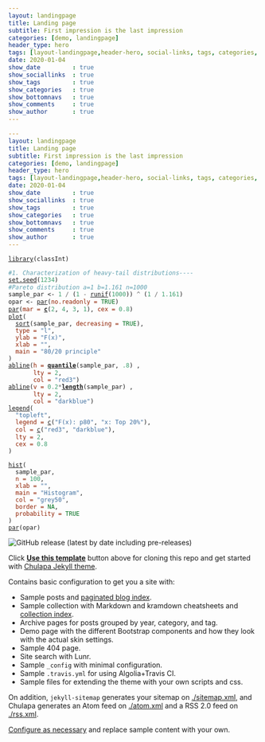 ```yaml
---
layout: landingpage
title: Landing page
subtitle: First impression is the last impression
categories: [demo, landingpage]
header_type: hero
tags: [layout-landingpage,header-hero, social-links, tags, categories, bottom-navs, date, comments, image, author]
date: 2020-01-04
show_date         : true
show_sociallinks  : true
show_tags         : true
show_categories   : true
show_bottomnavs   : true
show_comments     : true
show_author       : true
---
```


```yaml
---
layout: landingpage
title: Landing page
subtitle: First impression is the last impression
categories: [demo, landingpage]
header_type: hero
tags: [layout-landingpage,header-hero, social-links, tags, categories, bottom-navs, date, comments, image, author]
date: 2020-01-04
show_date         : true
show_sociallinks  : true
show_tags         : true
show_categories   : true
show_bottomnavs   : true
show_comments     : true
show_author       : true
---

```

<div class="sourceCode" id="cb1"><pre class="sourceCode r"><code class="sourceCode r"><a class="sourceLine" id="cb1-1" title="1"><span class="kw"><a href="https://rdrr.io/r/base/library.html">library</a></span>(classInt)</a>
<a class="sourceLine" id="cb1-2" title="2"></a>
<a class="sourceLine" id="cb1-3" title="3"><span class="co">#1. Characterization of heavy-tail distributions----</span></a>
<a class="sourceLine" id="cb1-4" title="4"><span class="kw"><a href="https://rdrr.io/r/base/Random.html">set.seed</a></span>(<span class="dv">1234</span>)</a>
<a class="sourceLine" id="cb1-5" title="5"><span class="co">#Pareto distribution a=1 b=1.161 n=1000</span></a>
<a class="sourceLine" id="cb1-6" title="6">sample_par &lt;-<span class="st"> </span><span class="dv">1</span> <span class="op">/</span><span class="st"> </span>(<span class="dv">1</span> <span class="op">-</span><span class="st"> </span><span class="kw"><a href="https://rdrr.io/r/stats/Uniform.html">runif</a></span>(<span class="dv">1000</span>)) <span class="op">^</span><span class="st"> </span>(<span class="dv">1</span> <span class="op">/</span><span class="st"> </span><span class="fl">1.161</span>)</a>
<a class="sourceLine" id="cb1-7" title="7">opar &lt;-<span class="st"> </span><span class="kw"><a href="https://rdrr.io/r/graphics/par.html">par</a></span>(<span class="dt">no.readonly =</span> <span class="ot">TRUE</span>)</a>
<a class="sourceLine" id="cb1-8" title="8"><span class="kw"><a href="https://rdrr.io/r/graphics/par.html">par</a></span>(<span class="dt">mar =</span> <span class="kw"><a href="https://rdrr.io/r/base/c.html">c</a></span>(<span class="dv">2</span>, <span class="dv">4</span>, <span class="dv">3</span>, <span class="dv">1</span>), <span class="dt">cex =</span> <span class="fl">0.8</span>)</a>
<a class="sourceLine" id="cb1-9" title="9"><span class="kw"><a href="https://rdrr.io/r/graphics/plot.html">plot</a></span>(</a>
<a class="sourceLine" id="cb1-10" title="10">  <span class="kw"><a href="https://rdrr.io/r/base/sort.html">sort</a></span>(sample_par, <span class="dt">decreasing =</span> <span class="ot">TRUE</span>),</a>
<a class="sourceLine" id="cb1-11" title="11">  <span class="dt">type =</span> <span class="st">"l"</span>,</a>
<a class="sourceLine" id="cb1-12" title="12">  <span class="dt">ylab =</span> <span class="st">"F(x)"</span>,</a>
<a class="sourceLine" id="cb1-13" title="13">  <span class="dt">xlab =</span> <span class="st">""</span>,</a>
<a class="sourceLine" id="cb1-14" title="14">  <span class="dt">main =</span> <span class="st">"80/20 principle"</span></a>
<a class="sourceLine" id="cb1-15" title="15">)</a>
<a class="sourceLine" id="cb1-16" title="16"><span class="kw"><a href="https://rdrr.io/r/graphics/abline.html">abline</a></span>(<span class="dt">h =</span> <span class="kw"><a href="https://rdrr.io/r/stats/quantile.html">quantile</a></span>(sample_par, <span class="fl">.8</span>) ,</a>
<a class="sourceLine" id="cb1-17" title="17">       <span class="dt">lty =</span> <span class="dv">2</span>,</a>
<a class="sourceLine" id="cb1-18" title="18">       <span class="dt">col =</span> <span class="st">"red3"</span>)</a>
<a class="sourceLine" id="cb1-19" title="19"><span class="kw"><a href="https://rdrr.io/r/graphics/abline.html">abline</a></span>(<span class="dt">v =</span> <span class="fl">0.2</span><span class="op">*</span><span class="kw"><a href="https://rdrr.io/r/base/length.html">length</a></span>(sample_par) ,</a>
<a class="sourceLine" id="cb1-20" title="20">       <span class="dt">lty =</span> <span class="dv">2</span>,</a>
<a class="sourceLine" id="cb1-21" title="21">       <span class="dt">col =</span> <span class="st">"darkblue"</span>)</a>
<a class="sourceLine" id="cb1-22" title="22"><span class="kw"><a href="https://rdrr.io/r/graphics/legend.html">legend</a></span>(</a>
<a class="sourceLine" id="cb1-23" title="23">  <span class="st">"topleft"</span>,</a>
<a class="sourceLine" id="cb1-24" title="24">  <span class="dt">legend =</span> <span class="kw"><a href="https://rdrr.io/r/base/c.html">c</a></span>(<span class="st">"F(x): p80"</span>, <span class="st">"x: Top 20%"</span>),</a>
<a class="sourceLine" id="cb1-25" title="25">  <span class="dt">col =</span> <span class="kw"><a href="https://rdrr.io/r/base/c.html">c</a></span>(<span class="st">"red3"</span>, <span class="st">"darkblue"</span>),</a>
<a class="sourceLine" id="cb1-26" title="26">  <span class="dt">lty =</span> <span class="dv">2</span>,</a>
<a class="sourceLine" id="cb1-27" title="27">  <span class="dt">cex =</span> <span class="fl">0.8</span></a>
<a class="sourceLine" id="cb1-28" title="28">)</a>
<a class="sourceLine" id="cb1-29" title="29"></a>
<a class="sourceLine" id="cb1-30" title="30"><span class="kw"><a href="https://rdrr.io/r/graphics/hist.html">hist</a></span>(</a>
<a class="sourceLine" id="cb1-31" title="31">  sample_par,</a>
<a class="sourceLine" id="cb1-32" title="32">  <span class="dt">n =</span> <span class="dv">100</span>,</a>
<a class="sourceLine" id="cb1-33" title="33">  <span class="dt">xlab =</span> <span class="st">""</span>,</a>
<a class="sourceLine" id="cb1-34" title="34">  <span class="dt">main =</span> <span class="st">"Histogram"</span>,</a>
<a class="sourceLine" id="cb1-35" title="35">  <span class="dt">col =</span> <span class="st">"grey50"</span>,</a>
<a class="sourceLine" id="cb1-36" title="36">  <span class="dt">border =</span> <span class="ot">NA</span>, </a>
<a class="sourceLine" id="cb1-37" title="37">  <span class="dt">probability =</span> <span class="ot">TRUE</span></a>
<a class="sourceLine" id="cb1-38" title="38">)</a>
<a class="sourceLine" id="cb1-39" title="39"><span class="kw"><a href="https://rdrr.io/r/graphics/par.html">par</a></span>(opar)</a></code></pre></div>

<img alt="GitHub release (latest by date including pre-releases)" src="https://img.shields.io/github/v/release/dieghernan/remote?color=green&include_prereleases&style=plastic">

Click [**Use this template**](https://github.com/dieghernan/chulapa-101/generate) button above for cloning this repo and get started with [Chulapa Jekyll theme](https://github.com/dieghernan/chulapa).

Contains basic configuration to get you a site with:

- Sample posts and [paginated blog index](./blog/).
- Sample collection with Markdown and kramdown cheatsheets and [collection index](./cheatsheets).
- Archive pages for posts grouped by year, category, and tag.
- Demo page with the different Bootstrap components and how they look with the actual skin settings.
- Sample 404 page.
- Site search with Lunr.
- Sample `_config` with minimal configuration.
- Sample `.travis.yml` for using Algolia+Travis CI.
- Sample files for extending the theme with your own scripts and css.

On addition, `jekyll-sitemap` generates your sitemap on [./sitemap.xml](./sitemap.xml), and Chulapa generates an Atom feed on [./atom.xml](./atom.xml) and a RSS 2.0 feed on [./rss.xml](./rss.xml).

[Configure as necessary](https://dieghernan.github.io/chulapa/docs/02-config) and replace sample content with your own.